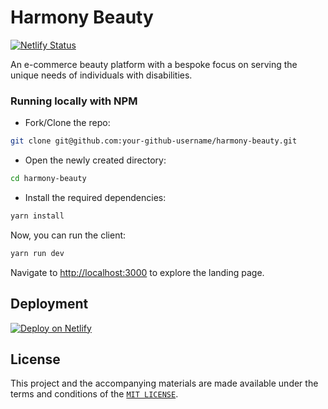 # Harmony Beauty

[![Netlify Status](https://api.netlify.com/api/v1/badges/5e931d4a-642c-4c3d-a2d0-7c6bf9d7cade/deploy-status)](https://app.netlify.com/sites/harmony-beauty/deploys)

An e-commerce beauty platform with a bespoke focus on serving the unique needs of individuals with disabilities.

### Running locally with NPM

- Fork/Clone the repo:

```sh
git clone git@github.com:your-github-username/harmony-beauty.git
```

- Open the newly created directory:

```sh
cd harmony-beauty
```

- Install the required dependencies:

```sh
yarn install
```

Now, you can run the client:

```sh
yarn run dev
```

Navigate to [http://localhost:3000](http://localhost:3000) to explore the landing page.

## Deployment

[![Deploy on Netlify](https://www.netlify.com/img/deploy/button.svg)](https://app.netlify.com/start/deploy?repository=https://github.com/inclusive-web-hub/harmony-beauty)

## License

This project and the accompanying materials are made available under the terms and conditions of the [`MIT LICENSE`](https://github.com/inclusive-web-hub/harmony-beauty/blob/main/LICENSE).
